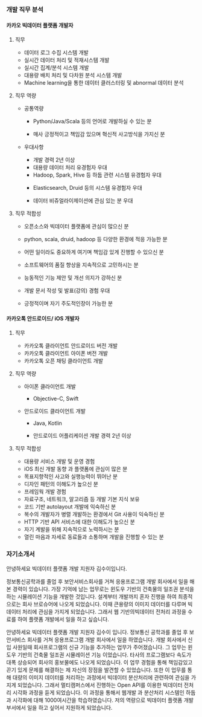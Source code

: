 ### 개발 직무 분석



#### 카카오 빅데이터 플랫폼 개발자

1. 직무

   	- 데이터 로그 수집 시스템 개발
   - 실시간 데이터 처리 및 적재시스템 개발
   - 실시간 집계/분석 시스템 개발
   - 대용량 배치 처리 및 다차원 분석 시스템 개발
   - Machine learning을 통한 데이터 클러스터링 및 abnormal 데이터 분석

2. 직무 역량

    - 공통역량

      * Python/Java/Scala 등의 언어로 개발하실 수 있는 분

      * 매사 긍정적이고 책임감 있으며 혁신적 사고방식을 가지신 분

    - 우대사항

      	- 개발 경력 2년 이상
      - 대용량 데이터 처리 유경험자 우대
      - Hadoop, Spark, Hive 등 하둡 관련 시스템 유경험자 우대

      * Elasticsearch, Druid 등의 시스템 유경험자 우대

      * 데이터 비쥬얼라이제이션에 관심 있는 분 우대

3. 직무 적합성

   * 오픈소스와 빅데이터 플랫폼에 관심이 많으신 분

   * python, scala, druid, hadoop 등 다양한 환경에 적응 가능한 분

   * 어떤 일이라도 중요하게 여기며 책임감 있게 진행할 수 있으신 분

   * 소프트웨어의 품질 향상을 지속적으로 고민하시는 분

   * 능동적인 기능 제안 및 개선 의지가 강하신 분

   * 개발 문서 작성 및 발표(강의) 경험 우대

   * 긍정적이며 자기 주도적인장이 가능한 분

     

#### 카카오톡 안드로이드/ iOS 개발자

1. 직무
   - 카카오톡 클라이언트 안드로이드 버전 개발
   - 카카오톡 클라이언트 아이폰 버전 개발
   - 카카오톡 오픈 채팅 클라이언트 개발

2. 직무 역량

   - 아이폰 클라이언트 개발
     - Objective-C, Swift

   

   - 안드로이드 클라이언트 개발
     - Java, Kotlin

     - 안드로이드 어플리케이션 개발 경력 2년 이상

       

3. 직무 적합성
   * 대용량 서비스 개발 및 운영 경험
   * iOS 최신 개발 동향 과 플랫폼에 관심이 많은 분
   * 목표지향적인 사고와 실행능력이 뛰어난 분
   * 디자인 패턴의 이해도가 높으신 분
   * 프레임웍 개발 경험
   * 자료구조, 네트워크, 알고리즘 등 개발 기본 지식 보유
   * 코드 기반 autolayout 개발에 익숙하신 분
   * 복수의 개발자가 병렬 개발하는 환경에서 Git 사용이 익숙하신 분
   * HTTP 기반 API 서비스에 대한 이해도가 높으신 분
   * 자기 계발을 위해 지속적으로 노력하시는 분
   * 열린 마음과 자세로 동료들과 소통하며 개발을 진행할 수 있는 분



### 자기소개서

안녕하세요 빅데이터 플랫폼 개발 지원자 김수이입니다.

정보통신공학과를 졸업 후 보안서비스회사를 거쳐 응용프로그램 개발 회사에서 일을 해본 경력이 있습니다. 가장 기억에 남는 업무로는 윈도우 기반의 건축물의 일조권 분석을 하는 시뮬레이션 기능을 개발한 것입니다. 설계부터 개발까지 혼자 진행을 하여 최종적으로는 회사 브로슈어에 나오게 되었습니다. 이때 큰용량의 이미지 데이터를 다루며 빅데이터 처리에 관심을 가지게 되었습니다. 그래서 웹 기반의빅데이터 전처리 과정을 수료를 하여 플랫폼 개발에서 일을 하고 싶습니다. 





안녕하세요 빅데이터 플랫폼 개발 지원자 김수이 입니다. 정보통신 공학과를 졸업 후 보안서비스 회사를 거쳐 응용프로그램 개발 회사에서 일을 하였습니다. 개발 회사에서 신입 사원일때 회사프로그램의 신규 기능을 추가하는 업무가 주어졌습니다. 그 업무는 윈도우 기반의 건축물 일조권 시뮬레이션 기능 이었습니다.  타사의 프로그램보다 속도가 대폭 상승되어 회사의 홍보물에도 나오게 되었습니다. 이 업무 경험을 통해 책임감있고 끈기 있게 문제를 해결하는 제 자신의 장점을 발견할 수 있었습니다. 또한 이 업무를 통해 대량의 이미지 데이터를 처리하는 과정에서 빅데이터 분산처리에 관련하여 관심을 가지게 되었습니다. 그래서 멀티캠퍼스에서 진행하는 Open API를 이용한 빅데이터 전처리 시각화 과정을 듣게 되었습니다. 이 과정을 통해서 웹개발 과 분산처리 시스템인 하둡과 시각화에 대해 1000여시간을 학습하였습니다. 저의 역량으로 빅데이터 플랫폼 개발부서에서 일을 하고 싶어서 지원하게 되었습니다. 